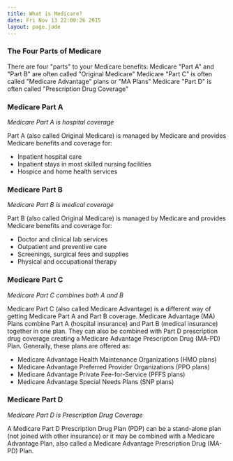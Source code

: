 ```yaml
---
title: What is Medicare?
date: Fri Nov 13 22:00:26 2015
layout: page.jade
---
```


### The Four Parts of Medicare

There are four "parts" to your Medicare benefits:
Medicare "Part A" and "Part B" are often called "Original Medicare"
Medicare "Part C" is often called "Medicare Advantage" plans or "MA Plans"
Medicare "Part D" is often called "Prescription Drug Coverage"

### Medicare Part A
*Medicare Part A is hospital coverage*

Part A (also called Original Medicare) is managed by Medicare and provides Medicare benefits and coverage for:

* Inpatient hospital care
* Inpatient stays in most skilled nursing facilities
* Hospice and home health services
 
### Medicare Part B
*Medicare Part B is medical coverage*

Part B (also called Original Medicare) is managed by Medicare and provides Medicare benefits and coverage for:

* Doctor and clinical lab services
* Outpatient and preventive care
* Screenings, surgical fees and supplies
* Physical and occupational therapy

### Medicare Part C
*Medicare Part C combines both A and B*

Medicare Part C (also called Medicare Advantage) is a different way of getting Medicare Part A and Part B coverage. Medicare Advantage (MA) Plans combine Part A (hospital insurance) and Part B (medical insurance) together in one plan. They can also be combined with Part D prescription drug coverage creating a Medicare Advantage Prescription Drug (MA-PD) Plan. Generally, these plans are offered as:

* Medicare Advantage Health Maintenance Organizations (HMO plans)
* Medicare Advantage Preferred Provider Organizations (PPO plans)
* Medicare Advantage Private Fee-for-Service (PFFS plans)
* Medicare Advantage Special Needs Plans (SNP plans)

### Medicare Part D
*Medicare Part D is Prescription Drug Coverage*

A Medicare Part D Prescription Drug Plan (PDP) can be a stand-alone plan (not joined with other insurance) or it may be combined with a Medicare Advantage Plan, also called a Medicare Advantage Prescription Drug (MA-PD) Plan.
